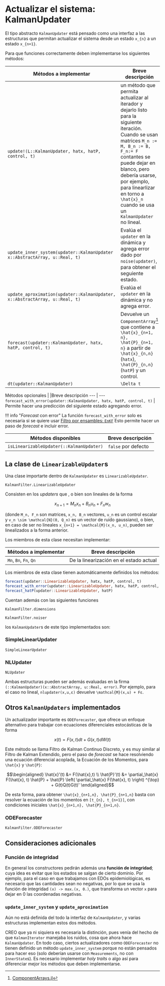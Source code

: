 # Actualizar el sistema: KalmanUpdater

El tipo abstracto `KalmanUpdater` está pensado como una interfaz a las estructuras que permitan actualizar el sistema desde un estado ``x_{n}`` a un estado ``x_{n+1}``.

Para que funciones correctamente deben implementarse los siguientes métodos:

Métodos a implementar | Breve descripción
--- | ---
`update!(L::KalmanUpdater, hatx, hatP, control, t)` | un método que permita actualizar al iterador y dejarlo listo para la siguiente iteración. Cuando se usan matrices ``M_n := M, B_n := B, F_n:= F`` contantes se puede dejar en blanco, pero debería usarse, por ejemplo, para linearlizar en torno a ``\hat{x}_n`` cuando se usa un `KalmanUpdater` no lineal.
`update_inner_system(updater::KalmanUpdater x::AbstractArray, u::Real, t)` | Evalúa el `updater` en la dinámica y agrega error dado por `noise(updater)`, para obtener el seguiente estado.
`update_aproximation(updater::KalmanUpdater, x::AbstractArray, u::Real, t)` | Evalúa el `updater` en la dinámica y no agrega error.
`forecast(updater::KalmanUpdater, hatx, hatP, control, t)` | Devuelve un `ComponentArray`[^1] que contiene a ``\hat{x}_{n+1, n}, \hat{P}_{n+1, n}`` a partir de ``\hat{x}_{n,n}``(`hatx`), ``\hat{P}_{n,n}``(`hatP`) y un control.
`dt(updater::KalmanUpdater)` | ``\Delta t``

[^1]: [ComponentArrays.jl](https://github.com/jonniedie/ComponentArrays.jl)

Métodos opcionales | |Breve descripción 
--- | ---
`forecast_with_error(updater::KalmanUpdater, hatx, hatP, control, t)` | Permite hacer una predicción del siguiente estado agregando error.

!!! info "*Forecast* con error"
    La función `forecast_with_error` solo es necesaria si se quiere usar [Filtro por ensambles: `EnKF`](@ref) <!--TODO: agregar referencia a EnKF-->  Esto permite hacer un paso de *forecast* e incluir error.

Métodos disponibles | Breve descripción
--- | ---
`isLinearizableUpdater(::KalmanUpdater)` | `false` por defecto

## La clase de `LinearizableUpdater`s

Una clase importarte dentro de `KalmanUpdater` es `LinearizableUpdater`.

```@docs 
KalmanFilter.LinearizableUpdater
```

Consisten en los *updaters* que , o bien son lineales de la forma

```math
x_{n+1} = M_n x_n + B_n u_n + F_n w_n
```
(donde ``M_n, F_n`` son matrices, ``x_n, B_n`` vectores, ``u_n`` es un control escalar y ``v_n \sim \mathcal{N}(0, Q_n)`` es un vector de ruido gaussiano), o bien, en caso de ser no lineales ``x_{n+1} = \mathcal{M}(x_n, u_n)``, pueden ser linealizados a la forma anterior.

Los miembros de esta clase necesitan implementar: 

Métodos a implementar | Breve descripción
--- | ---
`Mn`, `Bn`, `Fn`, `Qn`| De la linearización en el estado actual

Los miembros de esta clase tienen automáticamente definidos los métodos:

```julia
forecast(updater::LinearizableUpdater, hatx, hatP, control, t)
forecast_with_error(updater::LinearizableUpdater, hatx, hatP, control, t)
forecast_hatP(updater::LinearizableUpdater, hatP)
```

Cuentan además con las siguientes funciones

```@docs
KalmanFilter.dimensions
```

```@docs
KalmanFilter.noiser
```

los `KalmanUpdater`s de este tipo implementados son:

### SimpleLinearUpdater

```@docs
SimpleLinearUpdater
```

### NLUpdater

```@docs
NLUpdater
```

Ambas estructuras pueden ser además evaluadas en la firma `(::KalmanUpdater)(x::AbstractArray, u::Real, error)`. Por ejemplo, para el caso no lineal, `nlupdater(x,u,ε)` devuelve ``\mathcal{M}(x,u) + Fε``.


## Otros `KalmanUpdaters` implementados 
Un actualizador importante es `ODEForecaster`, que ofrece un enfoque alternativo para trabajar con ecuaciones diferenciales estocásticas de la forma 

```math 
x(t) = F(x, t)dt + G(x, t)dW(t)
```

Este método se llama Filtro de Kalman Continuo Discreto, y es muy similar al Filtro de Kalman Extendido, pero el paso de *forecast* se hace resolviendo una ecuación diferencial acoplada, la Ecuación de los Momentos, para ``\hat{x}`` y ``\hat{P}``:

```math
\begin{aligned}
\hat{x}'(t) &= F(\hat{x},t) \\ 
\hat{P}'(t) &= \partial_\hat{x} F(\hat{x}, t) \hat{P} + \hat{P} \left( \partial_\hat{x} F(\hat{x}, t) \right) ^{\top} + G(t)Q(t)G(t)'
\end{aligned}
```

De esta forma, para obtener ``\hat{x}_{n+1,n}, \hat{P}_{n+1,n}`` basta con resolver la ecuación de los momentos en ``[t_{n}, t_{n+1}]``, con condiciones iniciales ``\hat{x}_{n+1,n}, \hat{P}_{n+1,n}``.

### ODEForecaster 

```@docs 
KalmanFilter.ODEForecaster
```

## Consideraciones adicionales 

### Función de integridad 

En general los constructores pedirán además una **función de integridad**; cuya idea es evitar que los estados se salgan de cierto dominio. Por ejemplo, para el caso en que trabajamos con EDOs epidemiológicas, es necesario que las cantidades sean no negativas, por lo que se usa la función de integridad `(x) -> max.(x, 0.)`, que transforma un vector `x` para dejar en 0 las coordenadas negativas.

### `update_inner_system` y `update_aproximation` 

Aún no está definida del todo la interfaz de `KalmanUpdater`, y varias estructuras implementan estos dos métodos.  

CREO que ya ni siquiera es necesaria la distinción, pues venía del hecho de que `KalmanIterator` manejaba los ruidos, cosa que ahora hace `KalmanUpdater`. En todo caso, ciertos actualizadores como `ODEForecaster` no tienen definido un método `update_inner_system` porque no están pensados para hacer eso (solo deberían usarse con `Measurements`, no con `InnerState`s). Es necesario implementar *holy traits* o algo así para diferenciar mejor los métodos que deben implementarse.
